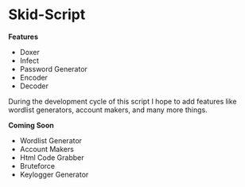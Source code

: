 # Skid-Script

**Features**
- Doxer
- Infect
- Password Generator
- Encoder
- Decoder
  
During the development cycle of this script I hope to add features like wordlist generators, account makers, and many more things.

**Coming Soon**
- Wordlist Generator
- Account Makers
- Html Code Grabber
- Bruteforce
- Keylogger Generator
